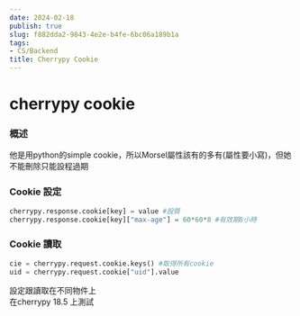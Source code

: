 ```yaml
---
date: 2024-02-18
publish: true
slug: f882dda2-9843-4e2e-b4fe-6bc06a189b1a
tags:
- CS/Backend
title: Cherrypy Cookie
---
```

# cherrypy cookie

### 概述

他是用python的simple cookie，所以Morsel屬性該有的多有(屬性要小寫)，但她不能刪除只能設程過期

### Cookie 設定

```python
cherrypy.response.cookie[key] = value #設質  
cherrypy.response.cookie[key]["max-age"] = 60*60*8 #有效期8小時
```

### Cookie 讀取

```python
cie = cherrypy.request.cookie.keys() #取得所有cookie  
uid = cherrypy.request.cookie["uid"].value
```

設定跟讀取在不同物件上  
在cherrypy 18.5 上測試

